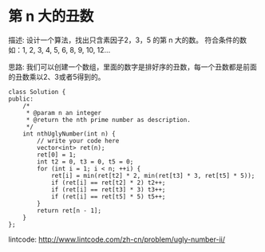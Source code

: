 # 第 n 大的丑数

描述: 设计一个算法，找出只含素因子2，3，5 的第 n 大的数。
符合条件的数如：1, 2, 3, 4, 5, 6, 8, 9, 10, 12...

思路: 我们可以创建一个数组，里面的数字是排好序的丑数，每一个丑数都是前面的丑数乘以2、3或者5得到的。



```
class Solution {
public:
    /*
     * @param n an integer
     * @return the nth prime number as description.
     */
    int nthUglyNumber(int n) {
        // write your code here
        vector<int> ret(n);
        ret[0] = 1;
        int t2 = 0, t3 = 0, t5 = 0;
        for (int i = 1; i < n; ++i) {
            ret[i] = min(ret[t2] * 2, min(ret[t3] * 3, ret[t5] * 5));
            if (ret[i] == ret[t2] * 2) t2++;
            if (ret[i] == ret[t3] * 3) t3++;
            if (ret[i] == ret[t5] * 5) t5++;
        }
        return ret[n - 1];
    }
};
```

lintcode: http://www.lintcode.com/zh-cn/problem/ugly-number-ii/